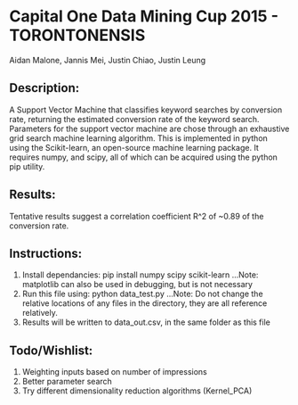 Capital One Data Mining Cup 2015 - TORONTONENSIS
======
Aidan Malone, Jannis Mei, Justin Chiao, Justin Leung


Description:
------------
A Support Vector Machine that classifies keyword searches by conversion rate,
returning the estimated conversion rate of the keyword search.
Parameters for the support vector machine are chose through an exhaustive 
grid search machine learning algorithm.
This is implemented in python using the Scikit-learn, an open-source machine 
learning package. It requires numpy, and scipy, all of which can be acquired
using the python pip utility.


Results:
----------
Tentative results suggest a correlation coefficient R^2 of ~0.89 of the
conversion rate.


Instructions:
------------
1. Install dependancies: pip install numpy scipy scikit-learn
...Note: matplotlib can also be used in debugging, but is not necessary
2. Run this file using: python data_test.py
...Note: Do not change the relative locations of any files in the directory, they are all reference relatively.
3. Results will be written to data_out.csv, in the same folder as this file



Todo/Wishlist:
------------
1. Weighting inputs based on number of impressions
2. Better parameter search
3. Try different dimensionality reduction algorithms (Kernel_PCA)

